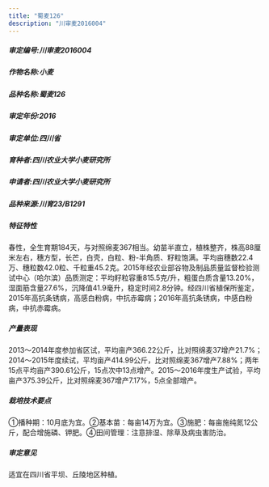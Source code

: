 ```yaml
---
title: "蜀麦126"
description: "川审麦2016004"
---
```

##### 审定编号:川审麦2016004

##### 作物名称:小麦

##### 品种名称:蜀麦126

##### 审定年份:2016

##### 审定单位:四川省

##### 育种者:四川农业大学小麦研究所

##### 申请者:四川农业大学小麦研究所

##### 品种来源:川育23/B1291

##### 特征特性
春性，全生育期184天，与对照绵麦367相当。幼苗半直立，植株整齐，株高88厘米左右，穗方型，长芒，白壳，白粒、粉-半角质、籽粒饱满。平均亩穗数22.4万、穗粒数42.0粒、千粒重45.2克。2015年经农业部谷物及制品质量监督检验测试中心（哈尔滨）品质测定：平均籽粒容重815.5克/升，粗蛋白质含量13.20%，湿面筋含量27.6%，沉降值41.9毫升，稳定时间2.8分钟。经四川省植保所鉴定，2015年高抗条锈病，高感白粉病，中抗赤霉病；2016年高抗条锈病，中感白粉病，中抗赤霉病。

##### 产量表现
2013～2014年度参加省区试，平均亩产366.22公斤，比对照绵麦37增产21.7%；2014～2015年度续试，平均亩产414.99公斤，比对照绵麦367增产7.88%；两年15点平均亩产390.61公斤，15点次中13点增产。2015～2016年度生产试验，平均亩产375.39公斤，比对照绵麦367增产7.17%，5点全部增产。

##### 栽培技术要点
①播种期：10月底为宜。②基本苗：每亩14万为宜。③施肥：每亩施纯氮12公斤，配合增施磷、钾肥。④田间管理：注意排湿、除草及病虫害防治。

##### 审定意见
适宜在四川省平坝、丘陵地区种植。
